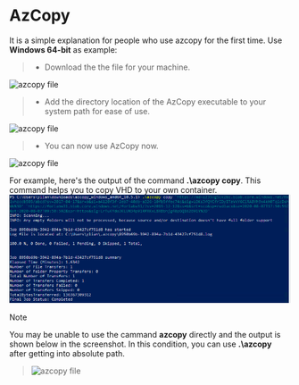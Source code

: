 # AzCopy
It is a simple explanation for people who use azcopy for the first time. Use **Windows 64-bit** as example:

> + Download the the file for your machine.

![azcopy file](https://github.com/ylian713/azcopy/blob/master/screenshot1/download.png)

> + Add the directory location of the AzCopy executable to your system path for ease of use.

![azcopy file](https://github.com/ylian713/azcopy/blob/master/screenshot1/directory.png)

> + You can now use AzCopy now.

![azcopy file](https://github.com/ylian713/azcopy/blob/master/screenshot1/help.png)

For example, here's the output of the command **.\azcopy copy**. This command helps you to copy VHD to your own container.
![azcopy file](https://github.com/intern713/azcopy/blob/master/screenshot1/copy.png)

> [!NOTE] 
> You may be unable to use the cammand **azcopy** directly and the output is shown below in the screenshot. In this condition, you can use **.\azcopy** after getting into absolute path.

>![azcopy file](https://github.com/ylian713/azcopy/blob/master/screenshot1/note.png)
